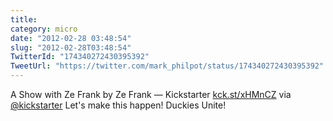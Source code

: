 ```yaml
---
title: 
category: micro
date: "2012-02-28 03:48:54"
slug: "2012-02-28T03:48:54"
TwitterId: "174340272430395392"
TweetUrl: "https://twitter.com/mark_philpot/status/174340272430395392"
---
```


A Show with Ze Frank by Ze Frank — Kickstarter
[kck.st/xHMnCZ](http://kck.st/xHMnCZ) via
[@kickstarter](https://twitter.com/kickstarter) Let's make this happen! Duckies
Unite!
